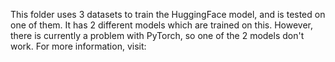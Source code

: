 This folder uses 3 datasets to train the HuggingFace model, and is tested on one of them. It has 2 different models which are trained on this. However, there is currently a problem with PyTorch, so one of the 2 models don't work. For more information, visit:
